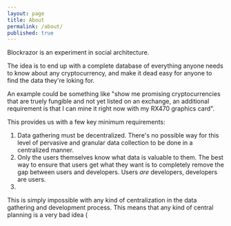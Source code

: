 ```yaml
---
layout: page
title: About
permalink: /about/
published: true
---
```


Blockrazor is an experiment in social architecture.

The idea is to end up with a complete database of everything anyone needs to know about any cryptocurrency, and make it dead easy for anyone to find the data they're loking for. 

An example could be something like "show me promising cryptocurrencies that are truely fungible and not yet listed on an exchange, an additional requirement is that I can mine it right now with my RX470 graphics card".  

This provides us with a few key minimum requirements:
1. Data gathering must be decentralized. There's no possible way for this level of pervasive and granular data collection to be done in a centralized manner.
2. Only the users themselves know what data is valuable to them. The best way to ensure that users get what they want is to completely remove the gap between users and developers. Users *are* developers, developers are users. 
3. 

This is simply impossible with any kind of centralization in the data gathering and development process. This means that any kind of central planning is a very bad idea (
